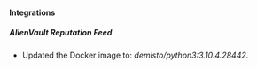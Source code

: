 #### Integrations
##### AlienVault Reputation Feed
- Updated the Docker image to: *demisto/python3:3.10.4.28442*.
